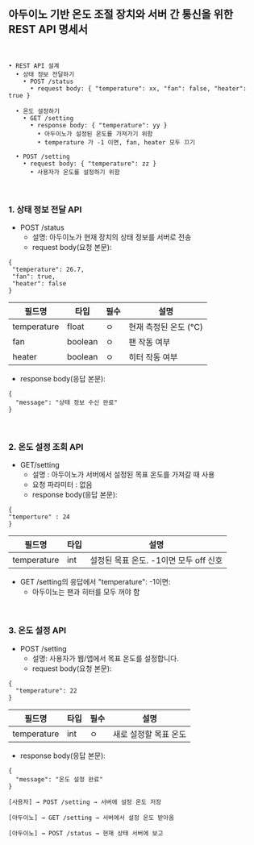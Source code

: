 
## 아두이노 기반 온도 조절 장치와 서버 간 통신을 위한 REST API 명세서

<br>

```
• REST API 설계
  • 상태 정보 전달하기
    • POST /status
      • request body: { "temperature": xx, "fan": false, "heater": true }

  • 온도 설정하기
    • GET /setting
      • response body: { "temperature": yy }
        • 아두이노가 설정된 온도를 가져가기 위함
        • temperature 가 -1 이면, fan, heater 모두 끄기

  • POST /setting
    • request body: { "temperature": zz }
      • 사용자가 온도를 설정하기 위함
```
<br>

### 1. 상태 정보 전달 API
- POST /status
  - 설명: 아두이노가 현재 장치의 상태 정보를 서버로 전송
  - request body(요청 본문):
 ```
{
  "temperature": 26.7,
  "fan": true,
  "heater": false
}
```
| 필드명         | 타입      | 필수 | 설명             |
| ----------- | ------- | -- | -------------- |
| temperature | float   | ㅇ  | 현재 측정된 온도 (°C) |
| fan         | boolean | ㅇ  | 팬 작동 여부        |
| heater      | boolean | ㅇ  | 히터 작동 여부       |
  - response body(응답 본문):
```
{
  "message": "상태 정보 수신 완료"
}
```

<br>

### 2. 온도 설정 조회 API
- GET/setting
  - 설명 : 아두이노가 서버에서 설정된 목표 온도를 가져갈 때 사용
  - 요청 파라미터 : 없음
  - response body(응답 본문):
```
{
"temperture" : 24
}
```
| 필드명         | 타입  | 설명                          |
| ----------- | --- | --------------------------- |
| temperature | int | 설정된 목표 온도. -1이면 모두 off 신호 |

- GET /setting의 응답에서 "temperature": -1이면:
  - 아두이노는 팬과 히터를 모두 꺼야 함


<br>

### 3. 온도 설정 API
- POST /setting
  - 설명: 사용자가 웹/앱에서 목표 온도를 설정합니다.
  - request body(요청 본문):
```
{
  "temperature": 22
}
```
| 필드명         | 타입  | 필수 | 설명           |
| ----------- | --- | -- | ------------ |
| temperature | int | ㅇ  | 새로 설정할 목표 온도 |

  - response body(응답 본문):
```
{
  "message": "온도 설정 완료"
}
```

```
[사용자] → POST /setting → 서버에 설정 온도 저장

[아두이노] → GET /setting → 서버에서 설정 온도 받아옴

[아두이노] → POST /status → 현재 상태 서버에 보고
```















